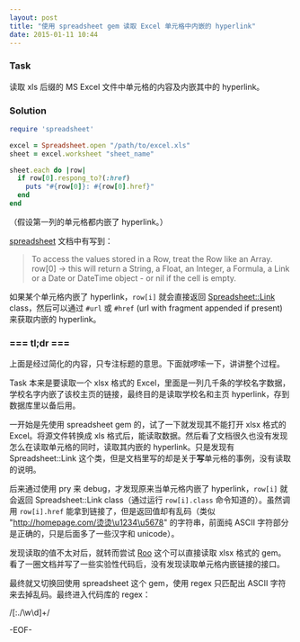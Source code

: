 ```yaml
---
layout: post
title: "使用 spreadsheet gem 读取 Excel 单元格中内嵌的 hyperlink"
date: 2015-01-11 10:44
---
```


### Task

读取 xls 后缀的 MS Excel 文件中单元格的内容及内嵌其中的 hyperlink。

### Solution

```ruby
require 'spreadsheet'

excel = Spreadsheet.open "/path/to/excel.xls"
sheet = excel.worksheet "sheet_name"

sheet.each do |row|
  if row[0].respong_to?(:href)
    puts "#{row[0]}: #{row[0].href}"
  end
end
```

（假设第一列的单元格都内嵌了 hyperlink。）

[spreadsheet](https://github.com/zdavatz/spreadsheet) 文档中有写到：

> To access the values stored in a Row, treat the Row like an Array.
> row[0]
> -> this will return a String, a Float, an Integer, a Formula, a Link or a Date or DateTime object - or nil if the cell is empty.

如果某个单元格内嵌了 hyperlink，`row[i]` 就会直接返回 [Spreadsheet::Link](http://www.rubydoc.info/gems/ruby-spreadsheet/Spreadsheet/Link) class，然后可以通过 `#url` 或 `#href` (url with fragment appended if present) 来获取内嵌的 hyperlink。

### === tl;dr ===

上面是经过简化的内容，只专注标题的意思。下面就啰嗦一下，讲讲整个过程。

Task 本来是要读取一个 xlsx 格式的 Excel，里面是一列几千条的学校名字数据，学校名字内嵌了该校主页的链接，最终目的是读取学校名和主页 hyperlink，存到数据库里以备后用。

一开始是先使用 spreadsheet gem 的，试了一下就发现其不能打开 xlsx 格式的 Excel。将源文件转换成 xls 格式后，能读取数据。然后看了文档很久也没有发现怎么在读取单元格的同时，读取其内嵌的 hyperlink。只是发现有 Spreadsheet::Link 这个类，但是文档里写的却是关于**写**单元格的事例，没有读取的说明。

后来通过使用 pry 来 debug，才发现原来当单元格内嵌了 hyperlink，`row[i]` 就会返回 Spreadsheet::Link class（通过运行 `row[i].class` 命令知道的）。虽然调用 `row[i].href` 能拿到链接了，但是返回值却有乱码（类似 "http://homepage.com/烫烫\u1234\u5678" 的字符串，前面纯 ASCII 字符部分是正确的，只是后面多了一些汉字和 unicode）。

发现读取的值不太对后，就转而尝试 [Roo](https://github.com/roo-rb/roo) 这个可以直接读取 xlsx 格式的 gem。看了一圈文档并写了一些实验性代码后，没有发现读取单元格内嵌链接的接口。

最终就又切换回使用 spreadsheet 这个 gem，使用 regex 只匹配出 ASCII 字符来去掉乱码。最终进入代码库的 regex：

  /[:\.\/\w\d]+/

-EOF-
